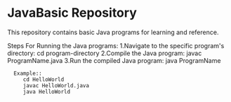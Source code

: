 # JavaBasic Repository

This repository contains basic Java programs for learning and reference.

Steps For Running the Java programs: 
  1.Navigate to the specific program's directory:
                cd program-directory
  2.Compile the Java program:
                javac ProgramName.java
  3.Run the compiled Java program:
                java ProgramName


      Example::
         cd HelloWorld
         javac HelloWorld.java
         java HelloWorld



